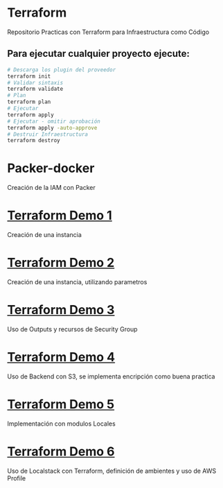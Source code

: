 # Terraform
Repositorio Practicas con Terraform para Infraestructura como Código

## Para ejecutar cualquier proyecto ejecute:
```bash
# Descarga los plugin del proveedor
terraform init
# Validar sintaxis
terraform validate
# Plan
terraform plan
# Ejecutar
terraform apply
# Ejecutar - omitir aprobación
terraform apply -auto-approve
# Destruir Infraestructura
terraform destroy
```

# Packer-docker
Creación de la IAM con Packer

# [Terraform Demo 1](/Terraform-Demo-1/)
Creación de una instancia

# [Terraform Demo 2](/Terraform-Demo-2/)
Creación de una instancia, utilizando parametros

# [Terraform Demo 3](/Terraform-Demo-3/)
Uso de Outputs y recursos de Security Group

# [Terraform Demo 4](/Terraform-Demo-4/)
Uso de Backend con S3, se implementa encripción como buena practica

# [Terraform Demo 5](/Terraform-Demo-5/)
Implementación con modulos Locales

# [Terraform Demo 6](/Terraform-Demo-6/)
Uso de Localstack con Terraform, definición de ambientes y uso de AWS Profile